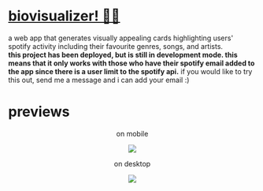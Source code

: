 # <a href="https://biovisualizer.vercel.app" target="_blank">biovisualizer! 🎸🎵</a>
a web app that generates visually appealing cards highlighting users' spotify activity including their favourite genres, songs, and artists. 
<br>
<b>
this project has been deployed, but is still in development mode. this means that it only works with those who have their
spotify email added to the app since there is a user limit to the spotify api.</b> if you would like to try this out, send me a message
and i can add your email :)

# previews
<p align="center">on mobile</p>
<p align="center">
<img src="https://user-images.githubusercontent.com/39758539/216267462-d938d893-fbb7-4a6c-bb0d-5deb70221d44.png"
</p>

<p align="center">on desktop</p>
<p align="center">
<img src="https://user-images.githubusercontent.com/39758539/216270083-8b14e4a8-031a-46ce-bda3-2f5c21bb1649.png"
</p>

